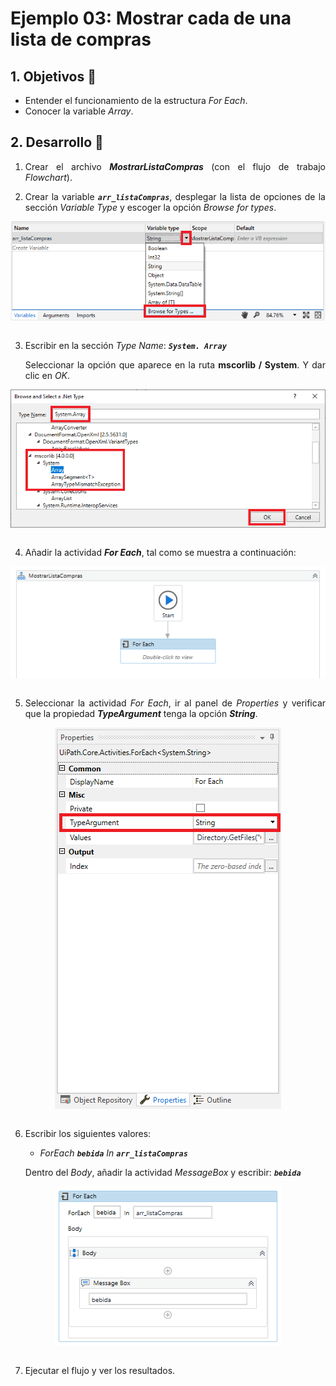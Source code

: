 # Ejemplo 03: Mostrar cada de una lista de compras

<div style="text-align: justify;">

## 1. Objetivos :dart:

- Entender el funcionamiento de la estructura *For Each*.
- Conocer la variable *Array*.

## 2. Desarrollo :hammer:

1. Crear el archivo ***MostrarListaCompras*** (con el flujo de trabajo *Flowchart*).

2. Crear la variable ***`arr_listaCompras`***, desplegar la lista de opciones de la sección *Variable Type* y escoger la opción *Browse for types*.

<div align="center">

<img src="assets/image02.png" align="center">

</div>

<br>

3. Escribir en la sección *Type Name*: ***`System. Array`***
    
    Seleccionar la opción que aparece en la ruta **mscorlib / System**. Y dar clic en *OK*.

<div align="center">

<img src="assets/image03.png" align="center">

</div>

<br>

4. Añadir la actividad ***For Each***, tal como se muestra a continuación:

<div align="center">

<img src="assets/image04.png" align="center">

</div>

<br>

5. Seleccionar la actividad *For Each*, ir al panel de *Properties* y verificar que la propiedad ***TypeArgument*** tenga la opción ***String***.

<div align="center">

<img src="assets/image05.png" align="center">

</div>

<br>

6. Escribir los siguientes valores:
    - *ForEach* ***`bebida`*** *In* ***`arr_listaCompras`***

    Dentro del *Body*, añadir la actividad *MessageBox* y escribir: ***`bebida`***

<div align="center">

<img src="assets/image06.png" align="center">

</div>

<br>

7. Ejecutar el flujo y ver los resultados.

</div>